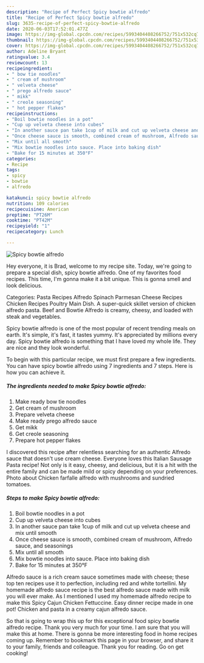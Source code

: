 ```yaml
---
description: "Recipe of Perfect Spicy bowtie alfredo"
title: "Recipe of Perfect Spicy bowtie alfredo"
slug: 3635-recipe-of-perfect-spicy-bowtie-alfredo
date: 2020-06-03T17:52:01.477Z
image: https://img-global.cpcdn.com/recipes/5993404408266752/751x532cq70/spicy-bowtie-alfredo-recipe-main-photo.jpg
thumbnail: https://img-global.cpcdn.com/recipes/5993404408266752/751x532cq70/spicy-bowtie-alfredo-recipe-main-photo.jpg
cover: https://img-global.cpcdn.com/recipes/5993404408266752/751x532cq70/spicy-bowtie-alfredo-recipe-main-photo.jpg
author: Adeline Bryant
ratingvalue: 3.4
reviewcount: 13
recipeingredient:
- " bow tie noodles"
- " cream of mushroom"
- " velveta cheese"
- " prego alfredo sauce"
- " mikk"
- " creole seasoning"
- " hot pepper flakes"
recipeinstructions:
- "Boil bowtie noodles in a pot"
- "Cup up velveta cheese into cubes"
- "In another sauce pan take 1cup of milk and cut up velveta cheese and mix until smooth"
- "Once cheese sauce is smooth, combined cream of mushroom, Alfredo sauce, and seasonings"
- "Mix until all smooth"
- "Mix bowtie noodles into sauce. Place into baking dish"
- "Bake for 15 minutes at 350°F"
categories:
- Recipe
tags:
- spicy
- bowtie
- alfredo

katakunci: spicy bowtie alfredo 
nutrition: 109 calories
recipecuisine: American
preptime: "PT26M"
cooktime: "PT42M"
recipeyield: "1"
recipecategory: Lunch

---
```



![Spicy bowtie alfredo](https://img-global.cpcdn.com/recipes/5993404408266752/751x532cq70/spicy-bowtie-alfredo-recipe-main-photo.jpg)

Hey everyone, it is Brad, welcome to my recipe site. Today, we're going to prepare a special dish, spicy bowtie alfredo. One of my favorites food recipes. This time, I'm gonna make it a bit unique. This is gonna smell and look delicious.

Categories: Pasta Recipes Alfredo Spinach Parmesan Cheese Recipes Chicken Recipes Poultry Main Dish. A super-quick skillet version of chicken alfredo pasta. Beef and Bowtie Alfredo is creamy, cheesy, and loaded with steak and vegetables.

Spicy bowtie alfredo is one of the most popular of recent trending meals on earth. It's simple, it's fast, it tastes yummy. It's appreciated by millions every day. Spicy bowtie alfredo is something that I have loved my whole life. They are nice and they look wonderful.


To begin with this particular recipe, we must first prepare a few ingredients. You can have spicy bowtie alfredo using 7 ingredients and 7 steps. Here is how you can achieve it.

<!--inarticleads1-->

##### The ingredients needed to make Spicy bowtie alfredo:

1. Make ready  bow tie noodles
1. Get  cream of mushroom
1. Prepare  velveta cheese
1. Make ready  prego alfredo sauce
1. Get  mikk
1. Get  creole seasoning
1. Prepare  hot pepper flakes


I discovered this recipe after relentless searching for an authentic Alfredo sauce that doesn&#39;t use cream cheese. Everyone loves this Italian Sausage Pasta recipe! Not only is it easy, cheesy, and delicious, but it is a hit with the entire family and can be made mild or spicy depending on your preferences. Photo about Chicken farfalle alfredo with mushrooms and sundried tomatoes. 

<!--inarticleads2-->

##### Steps to make Spicy bowtie alfredo:

1. Boil bowtie noodles in a pot
1. Cup up velveta cheese into cubes
1. In another sauce pan take 1cup of milk and cut up velveta cheese and mix until smooth
1. Once cheese sauce is smooth, combined cream of mushroom, Alfredo sauce, and seasonings
1. Mix until all smooth
1. Mix bowtie noodles into sauce. Place into baking dish
1. Bake for 15 minutes at 350°F


Alfredo sauce is a rich cream sauce sometimes made with cheese; these top ten recipes use it to perfection, including red and white tortellini. My homemade alfredo sauce recipe is the best alfredo sauce made with milk you will ever make. As I mentioned I used my homemade alfredo recipe to make this Spicy Cajun Chicken Fettuccine. Easy dinner recipe made in one pot! Chicken and pasta in a creamy cajun alfredo sauce. 

So that is going to wrap this up for this exceptional food spicy bowtie alfredo recipe. Thank you very much for your time. I am sure that you will make this at home. There is gonna be more interesting food in home recipes coming up. Remember to bookmark this page in your browser, and share it to your family, friends and colleague. Thank you for reading. Go on get cooking!
